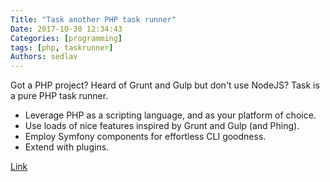 ```yaml
---
Title: "Task another PHP task runner"
Date: 2017-10-30 12:34:43
Categories: [programming]
tags: [php, taskrunner]
Authors: sedlav
---
```


Got a PHP project? Heard of Grunt and Gulp but don't use NodeJS? Task is a pure PHP task runner.

* Leverage PHP as a scripting language, and as your platform of choice.
* Use loads of nice features inspired by Grunt and Gulp (and Phing).
* Employ Symfony components for effortless CLI goodness.
* Extend with plugins.

[Link](http://taskphp.github.io/)
